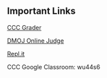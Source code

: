 ## Important Links

[CCC Grader](https://cccgrader.com/)

[DMOJ Online Judge](https://dmoj.ca/)

[Repl.it](https://repl.it/)

CCC Google Classroom: wu44s6

